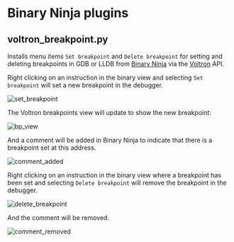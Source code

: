 # Binary Ninja plugins

## voltron_breakpoint.py

Installs menu items `Set breakpoint` and `Delete breakpoint` for setting and deleting breakpoints in GDB or LLDB from [Binary Ninja](http://binary.ninja) via the [Voltron](https://github.com/snare/voltron) API.

Right clicking on an instruction in the binary view and selecting `Set breakpoint` will set a new breakpoint in the debugger.

![set_breakpoint](http://i.imgur.com/HzxStvG.png)

The Voltron breakpoints view will update to show the new breakpoint:

![bp_view](http://i.imgur.com/ITHf4zU.png)

And a comment will be added in Binary Ninja to indicate that there is a breakpoint set at this address.

![comment_added](http://i.imgur.com/ASI5gt5.png)

Right clicking on an instruction in the binary view where a breakpoint has been set and selecting `Delete breakpoint` will remove the breakpoint in the debugger.

![delete_breakpoint](http://i.imgur.com/Znqx2Lx.png)

And the comment will be removed.

![comment_removed](http://i.imgur.com/omXqgd9.png)

